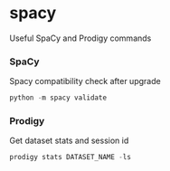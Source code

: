 # spacy
Useful SpaCy and Prodigy commands

### SpaCy

Spacy compatibility check after upgrade
```python
python -m spacy validate
```


### Prodigy

Get dataset stats and session id
```python
prodigy stats DATASET_NAME -ls
```
